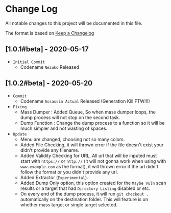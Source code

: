 # Change Log
All notable changes to this project will be documented in this file.

The format is based on [Keep a Changelog](http://keepachangelog.com/)

## [1.0.1#beta] - 2020-05-17
- ```Initial Commit```
  - Codename ```Nezuko``` Released
## [1.0.2#beta] - 2020-05-20
- ```Commit```
  - Codename ```Assassin Actual``` Released (Generation Kill FTW!!!)
- ```Fixing```
  - Mass Dumper :  Added Queue, So when mass dumper loops, the dump process will not stop on the second task.
  - Dump Function : Change the dump process to a function so it will be much simpler and not wasting of spaces.
- ```Update```
  - Menu are changed, choosing not so many colors.
  - Added File Checking, it will thrown error if the file doesn't exist your didn't provide any filename.
  - Added Validity Checking for URL, All url that will be inputed must start with ```https://``` or ```http://``` (it will not gonna work when using with `www.example.com` as the format), it will thrown error if the url didn't follow the format or you didn't provide any url.
  - Added Extractor (`Experimental`).
  - Added Dump Only option, this option created for the `Maybe Vuln` scan results or a target that had `Directory Listing` disabled or etc.
  - On every end of the dump process, it will run ```git checkout .``` automatically on the destination folder. This will feature is on whether mass target or single target selected.
